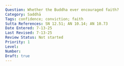 ```yaml
---
Question: Whether the Buddha ever encouraged faith?
Category: Saddhā
Tags: confidence; conviction; faith
Sutta References: SN 12.51; AN 10.14; AN 10.73
Date Entered: 7-13-25
Last Revised: 7-13-25
Review Status: Not started
Priority: 1
Level: 
Number: 
Draft: true
---
```


